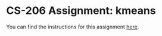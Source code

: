 # CS-206 Assignment: kmeans

You can find the instructions for this assignment
[here](https://lampepfl-courses.github.io/moocs/parprog1/kmeans/kmeans.html).
